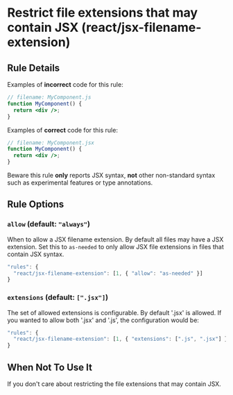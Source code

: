 # Restrict file extensions that may contain JSX (react/jsx-filename-extension)

## Rule Details

Examples of **incorrect** code for this rule:

```jsx
// filename: MyComponent.js
function MyComponent() {
  return <div />;
}
```

Examples of **correct** code for this rule:

```jsx
// filename: MyComponent.jsx
function MyComponent() {
  return <div />;
}
```

Beware this rule **only** reports JSX syntax, **not** other non-standard syntax such as experimental features or type annotations.

## Rule Options

### `allow` (default: `"always"`)

When to allow a JSX filename extension. By default all files may have a JSX extension. Set this to `as-needed` to only allow JSX file extensions in files that contain JSX syntax.

```js
"rules": {
  "react/jsx-filename-extension": [1, { "allow": "as-needed" }]
}
```

### `extensions` (default: `[".jsx"]`)

The set of allowed extensions is configurable. By default '.jsx' is allowed. If you wanted to allow both '.jsx' and '.js', the configuration would be:

```js
"rules": {
  "react/jsx-filename-extension": [1, { "extensions": [".js", ".jsx"] }]
}
```

## When Not To Use It

If you don't care about restricting the file extensions that may contain JSX.
